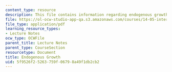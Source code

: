 ```yaml
---
content_type: resource
description: This file contains information regarding endogenous growth.
file: https://ol-ocw-studio-app-qa.s3.amazonaws.com/courses/14-05-intermediate-macroeconomics-spring-2013/5f9526f25263759f06798a49f1db2cb2_MIT14_05S13_LecNot_end-gro.pdf
file_type: application/pdf
learning_resource_types:
- Lecture Notes
ocw_type: OCWFile
parent_title: Lecture Notes
parent_type: CourseSection
resourcetype: Document
title: Endogenous Growth
uid: 5f9526f2-5263-759f-0679-8a49f1db2cb2
---
```

